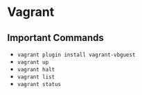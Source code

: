 # Vagrant

## Important Commands

- `vagrant plugin install vagrant-vbguest`
- `vagrant up`
- `vagrant halt`
- `vagrant list`
- `vagrant status`
